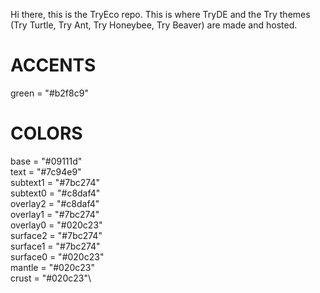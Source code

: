 Hi there, this is the TryEco repo.
This is where TryDE and the Try themes (Try Turtle, Try Ant, Try Honeybee, Try Beaver) are made and hosted.

# ACCENTS
green = "#b2f8c9"

# COLORS
base = "#09111d"\
text = "#7c94e9"\
subtext1 = "#7bc274"\
subtext0 = "#c8daf4"\
overlay2 = "#c8daf4"\
overlay1 = "#7bc274"\
overlay0 = "#020c23"\
surface2 = "#7bc274"\
surface1 = "#7bc274"\
surface0 = "#020c23"\
mantle = "#020c23"\
crust = "#020c23"\
